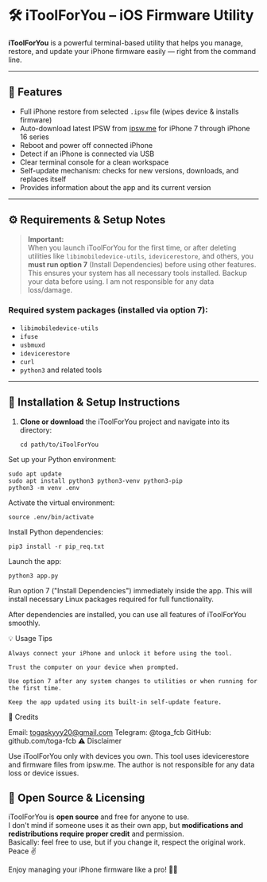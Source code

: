 # 🛠️ iToolForYou – iOS Firmware Utility

**iToolForYou** is a powerful terminal-based utility that helps you manage, restore, and update your iPhone firmware easily — right from the command line.

---

## 🚀 Features

- Full iPhone restore from selected `.ipsw` file (wipes device & installs firmware)  
- Auto-download latest IPSW from [ipsw.me](https://ipsw.me) for iPhone 7 through iPhone 16 series  
- Reboot and power off connected iPhone  
- Detect if an iPhone is connected via USB  
- Clear terminal console for a clean workspace  
- Self-update mechanism: checks for new versions, downloads, and replaces itself  
- Provides information about the app and its current version  

---

## ⚙️ Requirements & Setup Notes

> **Important:**  
> When you launch iToolForYou for the first time, or after deleting utilities like `libimobiledevice-utils`, `idevicerestore`, and others, you **must run option 7** (Install Dependencies) before using other features.  
> This ensures your system has all necessary tools installed.
> Backup your data before using. I am not responsible for any data loss/damage.

### Required system packages (installed via option 7):

- `libimobiledevice-utils`  
- `ifuse`  
- `usbmuxd`  
- `idevicerestore`  
- `curl`  
- `python3` and related tools  

---

## 📝 Installation & Setup Instructions

1. **Clone or download** the iToolForYou project and navigate into its directory:
   ```
   cd path/to/iToolForYou
   ```

Set up your Python environment:
   ```
   sudo apt update
   sudo apt install python3 python3-venv python3-pip
   python3 -m venv .env
   ```
Activate the virtual environment:
   ```
   source .env/bin/activate
   ```
Install Python dependencies:
   ```
   pip3 install -r pip_req.txt
   ```
Launch the app:
   ```
   python3 app.py
   ```
   Run option 7 ("Install Dependencies") immediately inside the app.
   This will install necessary Linux packages required for full functionality.

   After dependencies are installed, you can use all features of iToolForYou smoothly.
    

💡 Usage Tips

    Always connect your iPhone and unlock it before using the tool.

    Trust the computer on your device when prompted.

    Use option 7 after any system changes to utilities or when running for the first time.

    Keep the app updated using its built-in self-update feature.

👤 Credits

Email: togaskyyy20@gmail.com
Telegram: @toga_fcb
GitHub: github.com/toga-fcb
⚠️ Disclaimer

Use iToolForYou only with devices you own.
This tool uses idevicerestore and firmware files from ipsw.me.
The author is not responsible for any data loss or device issues.

## 👐 Open Source & Licensing

iToolForYou is **open source** and free for anyone to use.  
I don't mind if someone uses it as their own app, but **modifications and redistributions require proper credit** and permission.  
Basically: feel free to use, but if you change it, respect the original work.  
Peace ✌️

Enjoy managing your iPhone firmware like a pro! 🚀📱
